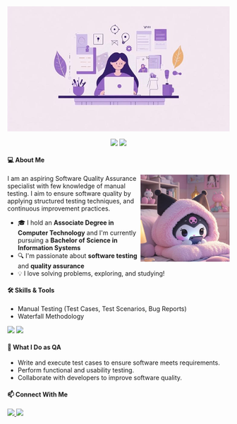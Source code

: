 
<p align="center">
  
  <img src="https://github.com/louiseanne2/louiseanne2/blob/main/Image.jfif?raw=true" alt="Louise Profile" width="800" />
</p>

<p align="center">
  <img src="https://media.giphy.com/media/mGcNjsfWAjY5AEZNw6/giphy.gif" width="50" />
  <img src="https://readme-typing-svg.herokuapp.com?font=Fira+Code&size=18&pause=1000&color=E70FF7&width=435&lines=Delivering+excellence+through+quality.;Prevent+defects%2C+ensure+perfection.;Because+flawless+matters." />
</p>


<h4 align="left">💻 About Me</h4>

<img src="https://github.com/louiseanne2/louiseanne2/blob/main/kuromi%20sleeping%20lol%20(1).jfif" width="40%" align="right" />

<p>
  I am an aspiring Software Quality Assurance specialist with few knowledge of manual testing.
  I aim to ensure software quality by applying structured testing techniques, and continuous improvement practices.
</p>

<ul>
  <li>🎓 I hold an <strong>Associate Degree in Computer Technology</strong> and I'm currently pursuing a <strong>Bachelor of Science in Information Systems</strong></li>
  <li>🔍 I'm passionate about <strong>software testing</strong> and <strong>quality assurance</strong></li>
  <li>💡 I love solving problems, exploring, and studying!</li>
</ul>


<h4 align="left">🛠 Skills & Tools</h4>
<ul>
  <li>Manual Testing (Test Cases, Test Scenarios, Bug Reports)</li>
  <li>Waterfall Methodology</li>
</ul>

<p align="left">
  <img src="https://img.shields.io/badge/Manual%20Testing-007ACC?style=for-the-badge&logo=testing-library&logoColor=white"/>
  <img src="https://img.shields.io/badge/Waterfall%20Model-4CAF50?style=for-the-badge&logo=water&logoColor=white"/>
</p>


<h4 align="left">📌 What I Do as QA</h4>
<ul>
  <li>Write and execute test cases to ensure software meets requirements.</li>
  <li>Perform functional and usability testing.</li>
  <li>Collaborate with developers to improve software quality.</li>
</ul>


<h4 align="left">📫 Connect With Me</h4>
<p align="left">
  <a href="https://www.facebook.com/profile.php?id=61553677047863" target="_blank">
    <img src="https://img.shields.io/badge/Facebook-B36AE2?style=for-the-badge&logo=facebook&logoColor=white"/>
  </a>
  <a href="mailto:louiseannesuriobechayda@gmail.com" target="_blank">
    <img src="https://img.shields.io/badge/Email-D14836?style=for-the-badge&logo=gmail&logoColor=white"/>
  </a>
</p>
